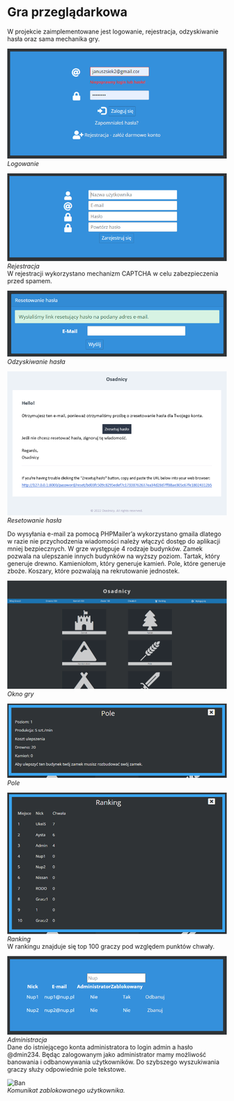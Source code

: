# Gra przeglądarkowa 
 
W projekcie zaimplementowane jest logowanie, rejestracja, odzyskiwanie hasła oraz sama mechanika gry. 

![Logowanie](/img/logowanie.png)</br>
*Logowanie*</br>

![Rejestracja](/img/rejestracja.png)</br>
*Rejestracja*</br>
W rejestracji wykorzystano mechanizm CAPTCHA w celu zabezpieczenia przed spamem.</br>

![Odzyskiwanie hasła](/img/haslo1.png)</br>
*Odzyskiwanie hasła*</br>

![Resetowanie hasła](/img/haslo2.png)</br> 
*Resetowanie hasła*</br>
 
 
 Do wysyłania e-mail za pomocą PHPMailer’a wykorzystano gmaila dlatego w razie nie przychodzenia wiadomości należy włączyć dostęp do aplikacji mniej bezpiecznych. W grze występuje 4 rodzaje budynków. Zamek pozwala na ulepszanie innych budynków na wyższy poziom. Tartak, który generuje drewno. Kamieniołom, który generuje kamień. Pole, które generuje zboże. Koszary, które pozwalają na rekrutowanie jednostek. </br>
 
 ![Okno gry](/img/gra.png)</br>
*Okno gry*</br>
 
![Pole](/img/pole.png)</br>
*Pole*</br>
 
 ![Ranking](/img/ranking.png)</br>
*Ranking*</br>
W rankingu znajduje się top 100 graczy pod względem punktów chwały.</br>

 ![Administracja](/img/panel.png)</br>
*Administracja*</br>
Dane do istniejącego konta administratora to login admin a hasło @dmin234. Będąc zalogowanym jako administrator mamy możliwość banowania i odbanowywania użytkowników. Do szybszego wyszukiwania graczy służy odpowiednie pole tekstowe.</br>

 ![Ban](/img/ban.png)</br>
*Komunikat zablokowanego użytkownika.*</br>

